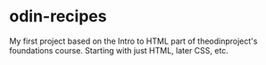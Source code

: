 # odin-recipes
My first project based on the Intro to HTML part of theodinproject's foundations course.
Starting with just HTML, later CSS, etc.